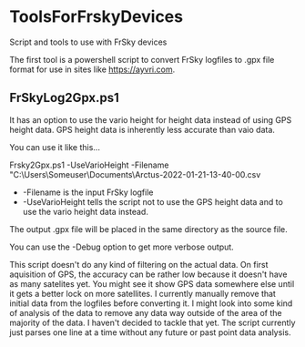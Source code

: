 # ToolsForFrskyDevices
Script and tools to use with FrSky devices

The first tool is a powershell script to convert FrSky logfiles to .gpx file format for use in sites like https://ayvri.com.

## FrSkyLog2Gpx.ps1
It has an option to use the vario height for height data instead of using GPS height data.  GPS height data is inherently less accurate than vaio data.

You can use it like this...

Frsky2Gpx.ps1 -UseVarioHeight -Filename "C:\Users\Someuser\Documents\Arctus-2022-01-21-13-40-00.csv

- -Filename is the input FrSky logfile
- -UseVarioHeight tells the script not to use the GPS height data and to use the vario height data instead.

The output .gpx file will be placed in the same directory as the source file.

You can use the -Debug option to get more verbose output.

This script doesn't do any kind of filtering on the actual data.  On first aquisition of GPS, the accuracy can be rather low because it doesn't have as many satelites yet.  You might see it show GPS data somewhere else until it gets a better lock on more satellites.  I currently manually remove that initial data from the logfiles before converting it.  I might look into some kind of analysis of the data to remove any data way outside of the area of the majority of the data.  I haven't decided to tackle that yet.  The script currently just parses one line at a time without any future or past point data analysis.
